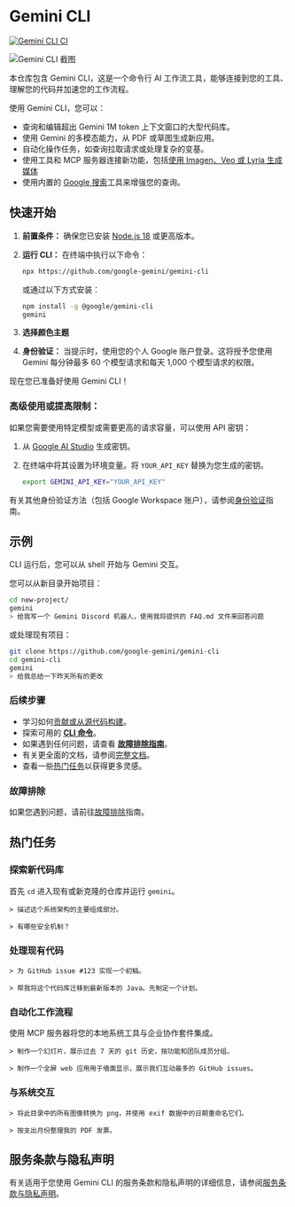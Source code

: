 # Gemini CLI

[![Gemini CLI CI](https://github.com/google-gemini/gemini-cli/actions/workflows/ci.yml/badge.svg)](https://github.com/google-gemini/gemini-cli/actions/workflows/ci.yml)

![Gemini CLI 截图](./docs/assets/gemini-screenshot.png)

本仓库包含 Gemini CLI，这是一个命令行 AI 工作流工具，能够连接到您的工具、理解您的代码并加速您的工作流程。

使用 Gemini CLI，您可以：

- 查询和编辑超出 Gemini 1M token 上下文窗口的大型代码库。
- 使用 Gemini 的多模态能力，从 PDF 或草图生成新应用。
- 自动化操作任务，如查询拉取请求或处理复杂的变基。
- 使用工具和 MCP 服务器连接新功能，包括[使用 Imagen、Veo 或 Lyria 生成媒体](https://github.com/GoogleCloudPlatform/vertex-ai-creative-studio/tree/main/experiments/mcp-genmedia)
- 使用内置的 [Google 搜索](https://ai.google.dev/gemini-api/docs/grounding)工具来增强您的查询。

## 快速开始

1. **前置条件：** 确保您已安装 [Node.js 18](https://nodejs.org/en/download) 或更高版本。
2. **运行 CLI：** 在终端中执行以下命令：

   ```bash
   npx https://github.com/google-gemini/gemini-cli
   ```

   或通过以下方式安装：

   ```bash
   npm install -g @google/gemini-cli
   gemini
   ```

3. **选择颜色主题**
4. **身份验证：** 当提示时，使用您的个人 Google 账户登录。这将授予您使用 Gemini 每分钟最多 60 个模型请求和每天 1,000 个模型请求的权限。

现在您已准备好使用 Gemini CLI！

### 高级使用或提高限制：

如果您需要使用特定模型或需要更高的请求容量，可以使用 API 密钥：

1. 从 [Google AI Studio](https://aistudio.google.com/apikey) 生成密钥。
2. 在终端中将其设置为环境变量。将 `YOUR_API_KEY` 替换为您生成的密钥。

   ```bash
   export GEMINI_API_KEY="YOUR_API_KEY"
   ```

有关其他身份验证方法（包括 Google Workspace 账户），请参阅[身份验证](./docs/cli/authentication.md)指南。

## 示例

CLI 运行后，您可以从 shell 开始与 Gemini 交互。

您可以从新目录开始项目：

```sh
cd new-project/
gemini
> 给我写一个 Gemini Discord 机器人，使用我将提供的 FAQ.md 文件来回答问题
```

或处理现有项目：

```sh
git clone https://github.com/google-gemini/gemini-cli
cd gemini-cli
gemini
> 给我总结一下昨天所有的更改
```

### 后续步骤

- 学习如何[贡献或从源代码构建](./CONTRIBUTING.md)。
- 探索可用的 **[CLI 命令](./docs/cli/commands.md)**。
- 如果遇到任何问题，请查看 **[故障排除指南](./docs/troubleshooting.md)**。
- 有关更全面的文档，请参阅[完整文档](./docs/index.md)。
- 查看一些[热门任务](#热门任务)以获得更多灵感。

### 故障排除

如果您遇到问题，请前往[故障排除](docs/troubleshooting.md)指南。

## 热门任务

### 探索新代码库

首先 `cd` 进入现有或新克隆的仓库并运行 `gemini`。

```text
> 描述这个系统架构的主要组成部分。
```

```text
> 有哪些安全机制？
```

### 处理现有代码

```text
> 为 GitHub issue #123 实现一个初稿。
```

```text
> 帮我将这个代码库迁移到最新版本的 Java。先制定一个计划。
```

### 自动化工作流程

使用 MCP 服务器将您的本地系统工具与企业协作套件集成。

```text
> 制作一个幻灯片，展示过去 7 天的 git 历史，按功能和团队成员分组。
```

```text
> 制作一个全屏 web 应用用于墙面显示，展示我们互动最多的 GitHub issues。
```

### 与系统交互

```text
> 将此目录中的所有图像转换为 png，并使用 exif 数据中的日期重命名它们。
```

```text
> 按支出月份整理我的 PDF 发票。
```

## 服务条款与隐私声明

有关适用于您使用 Gemini CLI 的服务条款和隐私声明的详细信息，请参阅[服务条款与隐私声明](./docs/tos-privacy.md)。